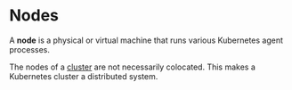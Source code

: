 
# Nodes

A **node** is a physical or virtual machine that runs various Kubernetes agent processes.

The nodes of a [cluster](../clusters) are not necessarily colocated. This makes a Kubernetes cluster a distributed 
system.
